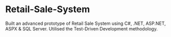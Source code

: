 # Retail-Sale-System

Built an advanced prototype of Retail Sale System using C#, .NET, ASP.NET, ASPX & SQL Server.
Utilised the Test-Driven Development methodology.
